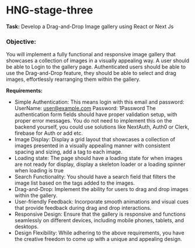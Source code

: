 
# HNG-stage-three

**Task:** Develop a Drag-and-Drop Image gallery using React or Next Js


### Objective: 
You will implement a fully functional and responsive image gallery that showcases a collection of images in a visually appealing way.
A user should be able to Login to the gallery page. Authenticated users should be able to use the Drag-and-Drop feature, they should be able to select and drag images, effortlessly rearranging them within the gallery.

**Requirements:**
- Simple Authentication: 
This means login with this email and password:
    UserName: user@example.com
    Password: 1Password
The authentication form fields should have proper validation setup, with proper error messages. You do not need to implement this on the backend yourself, you could use solutions like NextAuth, Auth0 or Clerk, firebase for Auth or add etc.
- Image Display:
Display a grid layout that showcases a collection of images presented in a visually appealing manner with consistent spacing and sizing, add a tag to each image.
- Loading state:
The page should have a loading state for when images are not ready for display, display a skeleton loader or a loading spinner when loading is true
- Search Functionality:
You should have a search field that filters the image list based on the tags added to the images.
- Drag-and-Drop:
Implement the ability for users to drag and drop images within the gallery.
- User-friendly Feedback:
Incorporate smooth animations and visual cues that provide feedback during drag and drop interactions.
- Responsive Design:
Ensure that the gallery is responsive and functions seamlessly on different devices, including mobile phones, tablets, and desktops.
- Design Flexibility:
While adhering to the above requirements, you have the creative freedom to come up with a unique and appealing design.
